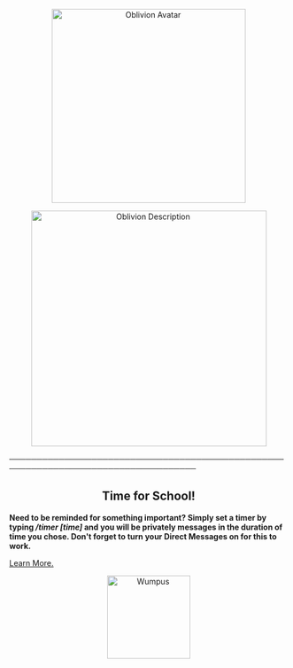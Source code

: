 <p align="center">
    <img width="350" src="https://cdn.discordapp.com/attachments/1033407106725970014/1039263926082343053/imageedit_1_4128404196.png" alt="Oblivion Avatar">
</p>
<p align="center">
    <img width="425" src="https://cdn.discordapp.com/attachments/1033407106725970014/1039263925620981851/imageedit_3_6550287866.png" alt="Oblivion Description">
</p>

────────────────────────────────────────────────────────────────────────────────────

<h2 align="center">Time for School!</h2>

**Need to be reminded for something important? Simply set a timer by typing ***/timer [time]*** and you will be privately messages in the duration of time you chose. Don't forget to turn your Direct Messages on for this to work.**

[Learn More.](https://discord.gg/r2XgZRFnpv)

<p align="center">
    <img width="150" src="https://cdn.discordapp.com/attachments/1033407106725970014/1037835598347653120/6823-snooze.gif" alt="Wumpus">
</p>
